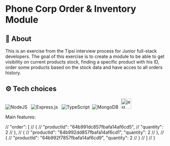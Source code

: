 # Phone Corp Order & Inventory Module

## 💬 About 

This is an exercise from the Tipsi interview process for Junior full-stack developers.
The goal of this exercise is to create a module to be able to get visibility on current products stock, finding a specific product with his ID, order some products based on the stock data and have acces to all orders history.

## ⚙️ Tech choices 

![NodeJS](https://img.shields.io/badge/node.js-6DA55F?style=for-the-badge&logo=node.js&logoColor=white) &nbsp; ![Express.js](https://img.shields.io/badge/express.js-%23404d59.svg?style=for-the-badge&logo=express&logoColor=%2361DAFB) &nbsp; ![TypeScript](https://img.shields.io/badge/typescript-%23007ACC.svg?style=for-the-badge&logo=typescript&logoColor=white)&nbsp; ![MongoDB](https://img.shields.io/badge/MongoDB-%234ea94b.svg?style=for-the-badge&logo=mongodb&logoColor=white)&nbsp; <img src="https://www.vectorlogo.zone/logos/jestjsio/jestjsio-icon.svg" alt="jest" width="32" height="32"/>

Main features:

// "order": [
// {
// "productId": "64b991dc857fbafa14af6cd5",
// "quantity": 2
// },
// {
// "productId": "64b992dd857fbafa14af6cd1", "quantity": 2
// },
// {
// "productId": "64b992f7857fbafa14af6cd9", "quantity": 2
// }
// ]
// }
